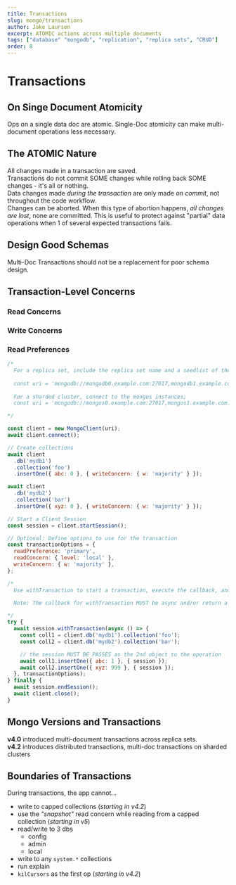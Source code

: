 ```yaml
---
title: Transactions
slug: mongo/transactions
author: Jake Laursen
excerpt: ATOMIC actions across multiple documents
tags: ["database" "mongodb", "replication", "replica sets", "CRUD"]
order: 8
---
```


# Transactions

## On Singe Document Atomicity

Ops on a single data doc are atomic. Single-Doc atomicity can make multi-document operations less necessary.

## The ATOMIC Nature

All changes made in a transaction are saved.  
Transactions do not commit SOME changes while rolling back SOME changes - it's all or nothing.  
Data changes made _during the transaction_ are only made _on commit_, not throughout the code workflow.  
Changes can be aborted. When this type of abortion happens, _all changes are lost_, none are committed. This is useful to protect against "partial" data operations when 1 of several expected transactions fails.

## Design Good Schemas

Multi-Doc Transactions should not be a replacement for poor schema design.

## Transaction-Level Concerns

### Read Concerns

### Write Concerns

### Read Preferences

```js
/*
  For a replica set, include the replica set name and a seedlist of the members in the URI string; 
  
  const uri = 'mongodb://mongodb0.example.com:27017,mongodb1.example.com:27017/?replicaSet=myRepl'
  
  For a sharded cluster, connect to the mongos instances; 
  const uri = 'mongodb://mongos0.example.com:27017,mongos1.example.com:27017/'

*/

const client = new MongoClient(uri);
await client.connect();

// Create collections
await client
  .db('mydb1')
  .collection('foo')
  .insertOne({ abc: 0 }, { writeConcern: { w: 'majority' } });

await client
  .db('mydb2')
  .collection('bar')
  .insertOne({ xyz: 0 }, { writeConcern: { w: 'majority' } });

// Start a Client Session
const session = client.startSession();

// Optional: Define options to use for the transaction
const transactionOptions = {
  readPreference: 'primary',
  readConcern: { level: 'local' },
  writeConcern: { w: 'majority' },
};

/*
  Use withTransaction to start a transaction, execute the callback, and commit (or abort on error)

  Note: The callback for withTransaction MUST be async and/or return a Promise.

*/
try {
  await session.withTransaction(async () => {
    const coll1 = client.db('mydb1').collection('foo');
    const coll2 = client.db('mydb2').collection('bar');

    // the session MUST BE PASSES as the 2nd object to the operation
    await coll1.insertOne({ abc: 1 }, { session });
    await coll2.insertOne({ xyz: 999 }, { session });
  }, transactionOptions);
} finally {
  await session.endSession();
  await client.close();
}
```

## Mongo Versions and Transactions

**v4.0** introduced multi-document transactions across replica sets.  
**v4.2** introduces distributed transactions, multi-doc transactions on sharded clusters

## Boundaries of Transactions

During transactions, the app cannot...

- write to capped collections (_starting in v4.2_)
- use the _"snapshot"_ read concern while reading from a capped collection (_starting in v5_)
- read/write to 3 dbs
  - config
  - admin
  - local
- write to any `system.*` collections
- run explain
- `kilCursors` as the first op (_starting in v4.2_)
